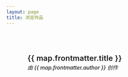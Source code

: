 ```yaml
---
layout: page
title: 浏览作品
---
```


<script setup>
import { data } from "../../.vitepress/maps.zh_Hans.data.ts";
const maps = [...data].reverse();

import { computed } from 'vue'
const classes = computed(() => ["maps", `count-${maps.length}`])

import VPLink from 'vitepress/dist/client/theme-default/components/VPLink.vue';
import VPBadge from 'vitepress/dist/client/theme-default/components/VPBadge.vue';
</script>

<div :class="classes">
  <div class="container">
    <article v-for="(map, index) in maps" :key="index" class="map">
      <div class="info">
        <img class="image" :src="map.frontmatter.img" :alt="map.frontmatter.title" />
          <div class="data">
            <VPLink :href="map.url">
              <h1 v-if="map.frontmatter.title" class="name">
                {{ map.frontmatter.title }}
              </h1>
              <i v-if="map.frontmatter.author" class="author">
                由 {{ map.frontmatter.author }} 创作
                <br />
              </i>
              <VPBadge v-if="map.frontmatter.version" :text="map.frontmatter.version" />
              <VPBadge v-if="map.frontmatter.respack" type="warning" :text="map.frontmatter.respack" />
              <p class="desc" v-html="map.frontmatter.desc" />
            </VPLink>
          </div>
        </div>
      <div class="sp">
        <VPLink v-if="map.frontmatter.download" class="sp-link" :href="map.frontmatter.download" no-icon>
          <span class="vpi-arrow-down sp-icon" />下载
        </VPLink>
      </div>
    </article>
  </div>
</div>

<style scoped>
@media (min-width: 375px) {
  .maps .container {
    grid-template-columns: repeat(auto-fit, minmax(288px, 1fr));
  }
}

.maps.count-1 .container {
  max-width: 368px;
}
.maps.count-2 .container {
  max-width: calc(368px * 2 + 24px);
}

.maps .container {
  display: grid;
  margin: 0 auto;
  max-width: calc(368px * 3 + 36px);
}

.map {
  display: flex;
  flex-direction: column;
  gap: 2px;
  width: 100%;
  height: 100%;
  overflow: hidden;
  padding: 32px;
}

.info {
  border-top-left-radius: 12px;
  border-top-right-radius: 12px;
  flex-grow: 1;
  background-color: var(--vp-c-bg-soft);
}

.data {
  margin: 24px;
  text-align: left;
}

.image {
  border-top-left-radius: 12px;
  border-top-right-radius: 12px;
  position: relative;
  width: 100%;
  top: 0;
  right: auto;
  bottom: 0;
  left: auto;
  object-fit: cover;
}

.name {
  letter-spacing: 0.15px;
  line-height: 28px;
  font-size: 20px;
  margin: 0;
  font-weight: 600;
}

.author {
  margin: 0;
  font-size: 14px;
  font-weight: 500;
  color: var(--vp-c-text-2);
}

.desc {
  padding-top: 8px;
  max-width: 288px;
  font-size: 16px;
  margin: 0 auto;
}

.desc :deep(a) {
  font-weight: 500;
  color: var(--vp-c-brand-1);
  text-decoration-style: dotted;
  transition: color 0.25s;
}

.sp-link {
  border-bottom-left-radius: 12px;
  border-bottom-right-radius: 12px;
  display: flex;
  justify-content: center;
  align-items: center;
  text-align: center;
  padding: 16px;
  font-size: 14px;
  font-weight: 500;
  color: var(--vp-c-sponsor);
  background-color: var(--vp-c-bg-soft);
  transition: color 0.25s, background-color 0.25s;
}

.sp .sp-link.link:hover,
.sp .sp-link.link:focus {
  outline: none;
  color: var(--vp-c-white);
  background-color: var(--vp-c-sponsor);
}

.sp-icon {
  margin-right: 8px;
  font-size: 16px;
}
</style>

